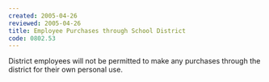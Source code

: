 ```yaml
---
created: 2005-04-26
reviewed: 2005-04-26
title: Employee Purchases through School District
code: 0802.53
---
```



District employees will not be permitted to make any purchases through the district for their own personal use.
